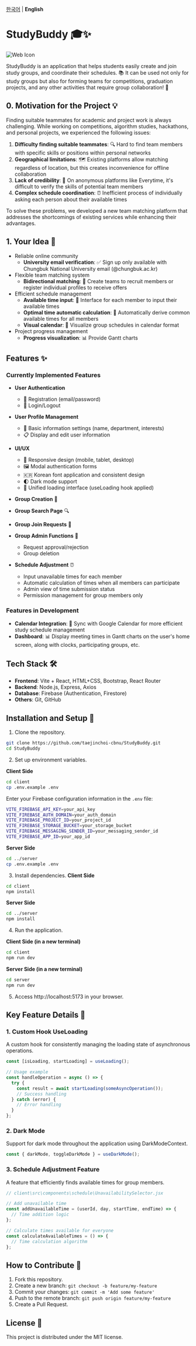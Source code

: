 [한국어](README.md) | **English**

# StudyBuddy 🎓✨

![Web Icon](client/src/assets/logoHome.png)

StudyBuddy is an application that helps students easily create and join study groups, and coordinate their schedules. 📚
It can be used not only for study groups but also for forming teams for competitions, graduation projects, and any other activities that require group collaboration! 🤝

## 0. Motivation for the Project 💡

Finding suitable teammates for academic and project work is always challenging. While working on competitions, algorithm studies, hackathons, and personal projects, we experienced the following issues:

1. **Difficulty finding suitable teammates**: 🔍 Hard to find team members with specific skills or positions within personal networks
2. **Geographical limitations**: 🗺️ Existing platforms allow matching regardless of location, but this creates inconvenience for offline collaboration
3. **Lack of credibility**: 🤔 On anonymous platforms like Everytime, it's difficult to verify the skills of potential team members
4. **Complex schedule coordination**: ⏰ Inefficient process of individually asking each person about their available times

To solve these problems, we developed a new team matching platform that addresses the shortcomings of existing services while enhancing their advantages.

## 1. Your Idea 💭

- Reliable online community
    - **University email verification**: ✅ Sign up only available with Chungbuk National University email (@chungbuk.ac.kr)
- Flexible team matching system
    - **Bidirectional matching**: 🔄 Create teams to recruit members or register individual profiles to receive offers
- Efficient schedule management
    - **Available time input**: 📝 Interface for each member to input their available times
    - **Optimal time automatic calculation**: 🧮 Automatically derive common available times for all members
    - **Visual calendar**: 📅 Visualize group schedules in calendar format
- Project progress management
    - **Progress visualization**: 📊 Provide Gantt charts

## Features ✨

### Currently Implemented Features
- **User Authentication**
  - 📝 Registration (email/password)
  - 🔑 Login/Logout
- **User Profile Management**
  - 👤 Basic information settings (name, department, interests)
  - 📋 Display and edit user information
- **UI/UX**
  - 📱 Responsive design (mobile, tablet, desktop)
  - 🖼️ Modal authentication forms
  - 🇰🇷 Korean font application and consistent design
  - 🌓 Dark mode support
  - 🔄 Unified loading interface (useLoading hook applied)

- **Group Creation** 👥
- **Group Search Page** 🔍
- **Group Join Requests** 📨
- **Group Admin Functions** 👑
  - Request approval/rejection
  - Group deletion

- **Schedule Adjustment** ⏰
  - Input unavailable times for each member
  - Automatic calculation of times when all members can participate
  - Admin view of time submission status
  - Permission management for group members only

### Features in Development
- **Calendar Integration**: 📅 Sync with Google Calendar for more efficient study schedule management
- **Dashboard**: 📊 Display meeting times in Gantt charts on the user's home screen, along with clocks, participating groups, etc.

## Tech Stack 🛠️

- **Frontend**: Vite + React, HTML+CSS, Bootstrap, React Router
- **Backend**: Node.js, Express, Axios
- **Database**: Firebase (Authentication, Firestore)
- **Others**: Git, GitHub

## Installation and Setup 🚀

1. Clone the repository.
```bash
git clone https://github.com/taejinchoi-cbnu/StudyBuddy.git
cd StudyBuddy
```
2. Set up environment variables.

**Client Side**
```bash
cd client
cp .env.example .env
```
Enter your Firebase configuration information in the `.env` file:
```bash
VITE_FIREBASE_API_KEY=your_api_key
VITE_FIREBASE_AUTH_DOMAIN=your_auth_domain
VITE_FIREBASE_PROJECT_ID=your_project_id
VITE_FIREBASE_STORAGE_BUCKET=your_storage_bucket
VITE_FIREBASE_MESSAGING_SENDER_ID=your_messaging_sender_id
VITE_FIREBASE_APP_ID=your_app_id
```

**Server Side**
```bash
cd ../server
cp .env.example .env
```

3. Install dependencies.
**Client Side**
```bash
cd client
npm install
```
**Server Side**
```bash
cd ../server
npm install
```

4. Run the application.

**Client Side (in a new terminal)**
```bash
cd client
npm run dev
```

**Server Side (in a new terminal)**
```bash
cd server
npm run dev
```

5. Access http://localhost:5173 in your browser.

## Key Feature Details 🔑

### 1. Custom Hook UseLoading
A custom hook for consistently managing the loading state of asynchronous operations.
```jsx
const [isLoading, startLoading] = useLoading();

// Usage example
const handleOperation = async () => {
  try {
    const result = await startLoading(someAsyncOperation());
    // Success handling
  } catch (error) {
    // Error handling
  }
};
```

### 2. Dark Mode
Support for dark mode throughout the application using DarkModeContext.
```jsx
const { darkMode, toggleDarkMode } = useDarkMode();
```

### 3. Schedule Adjustment Feature
A feature that efficiently finds available times for group members.
```jsx
// client\src\components\schedule\UnavailabilitySelector.jsx

// Add unavailable time
const addUnavailableTime = (userId, day, startTime, endTime) => {
  // Time addition logic
};

// Calculate times available for everyone
const calculateAvailableTimes = () => {
  // Time calculation algorithm
};
```

## How to Contribute 🤝
1. Fork this repository.
2. Create a new branch: `git checkout -b feature/my-feature`
3. Commit your changes: `git commit -m 'Add some feature'`
4. Push to the remote branch: `git push origin feature/my-feature`
5. Create a Pull Request.

## License 📜
This project is distributed under the MIT license.